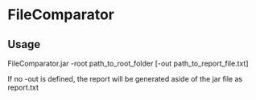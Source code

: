 # FileComparator
## Usage
FileComparator.jar -root path_to_root_folder [-out path_to_report_file.txt]

If no -out is defined, the report will be generated aside of the jar file as report.txt
